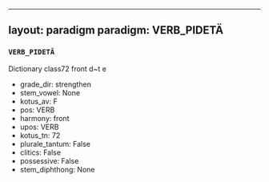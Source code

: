 
---
layout: paradigm
paradigm: VERB_PIDETÄ
---
### ` VERB_PIDETÄ `

Dictionary class72 front d~t e
* grade_dir: strengthen
* stem_vowel: None
* kotus_av: F
* pos: VERB
* harmony: front
* upos: VERB
* kotus_tn: 72
* plurale_tantum: False
* clitics: False
* possessive: False
* stem_diphthong: None
